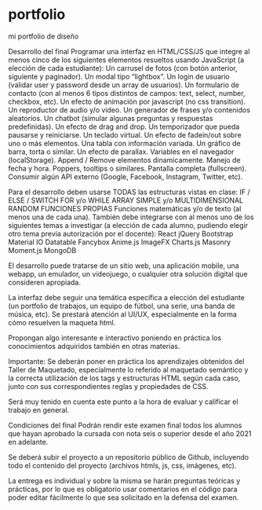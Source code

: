 # portfolio
mi portfolio de diseño

Desarrollo del final
Programar una interfaz en HTML/CSS/JS que integre al menos cinco de los siguientes elementos resueltos usando JavaScript (a elección de cada estudiante):
Un carrusel de fotos (con botón anterior, siguiente y paginador).
Un modal tipo “lightbox”.
Un login de usuario (validar user y password desde un array de usuarios).
Un formulario de contacto (con al menos 6 tipos distintos de campos: text, select, number, checkbox, etc).
Un efecto de animación por javascript (no css transition).
Un reproductor de audio y/o video.
Un generador de frases y/o contenidos aleatorios.
Un chatbot (simular algunas preguntas y respuestas predefinidas).
Un efecto de drag and drop.
Un temporizador que pueda pausarse y reiniciarse.
Un teclado virtual.
Un efecto de fadein/out sobre uno o más elementos.
Una tabla con información variada.
Un gráfico de barra, torta o similar.
Un efecto de parallax.
Variables en el navegador (localStorage).
Append / Remove elementos dinamicamente.
Manejo de fecha y hora.
Poppers, tooltips o similares.
Pantalla completa (fullscreen).
Consumir algún API externo (Google, Facebook, Instagram, Twitter, etc).


Para el desarrollo deben usarse TODAS las estructuras vistas en clase:
IF / ELSE / SWITCH
FOR y/o WHILE
ARRAY SIMPLE y/o MULTIDIMENSIONAL
RANDOM
FUNCIONES PROPIAS
Funciones matemáticas y/o de texto (al menos una de cada una).
También debe integrarse con al menos uno de los siguientes temas a investigar (a elección de cada alumno, pudiendo elegir otro tema previa autorización por el docente):
React
jQuery
Bootstrap
Material IO
Datatable
Fancybox
Anime.js
ImageFX
Charts.js
Masonry
Moment.js
MongoDB

El desarrollo puede tratarse de un sitio web, una aplicación mobile, una webapp, un emulador, un videojuego, o cualquier otra solución digital que consideren apropiada.

La interfaz debe seguir una temática específica a elección del estudiante (un portfolio de trabajos, un equipo de fútbol, una serie, una banda de música, etc). Se prestará atención al UI/UX, especialmente en la forma cómo resuelven la maqueta html.

Propongan algo interesante e interactivo poniendo en práctica los conocimientos adquiridos también en otras materias.

Importante:
Se deberán poner en práctica los aprendizajes obtenidos del Taller de Maquetado, especialmente lo referido al maquetado semántico y la correcta utilización de los tags y estructuras HTML según cada caso, junto con sus correspondientes reglas y propiedades de CSS.

Será muy tenido en cuenta este punto a la hora de evaluar y calificar el trabajo en general.



Condiciones del final
Podrán rendir este examen final todos los alumnos que hayan aprobado la cursada con nota seis o superior desde el año 2021 en adelante.

Se deberá subir el proyecto a un repositorio público de Github, incluyendo todo el contenido del proyecto (archivos htmls, js, css, imágenes, etc).

La entrega es individual y sobre la misma se harán preguntas teóricas y prácticas, por lo que es obligatorio usar comentarios en el código para poder editar fácilmente lo que sea solicitado en la defensa del examen.
